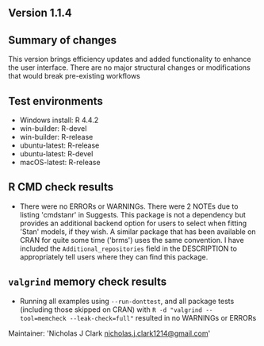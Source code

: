 ## Version 1.1.4

## Summary of changes
This version brings efficiency updates and added functionality to enhance the user interface. There are no major structural changes or modifications that would break pre-existing workflows

## Test environments
* Windows install: R 4.4.2
* win-builder: R-devel
* win-builder: R-release
* ubuntu-latest: R-release
* ubuntu-latest: R-devel
* macOS-latest: R-release

## R CMD check results
* There were no ERRORs or WARNINGs. There were 2 NOTEs due to listing 'cmdstanr' in Suggests. This package is not a dependency but provides an additional backend option for users to select when fitting 'Stan' models, if they wish. A similar package that has been available on CRAN for quite some time ('brms') uses the same convention. I have included the `Additional_repositories` field in the DESCRIPTION to appropriately tell users where they can find this package.

## `valgrind` memory check results
* Running all examples using `--run-donttest`, and all package tests (including those skipped on CRAN) with `R -d "valgrind --tool=memcheck --leak-check=full"` resulted in no WARNINGs or ERRORs

Maintainer: 'Nicholas J Clark <nicholas.j.clark1214@gmail.com>'
